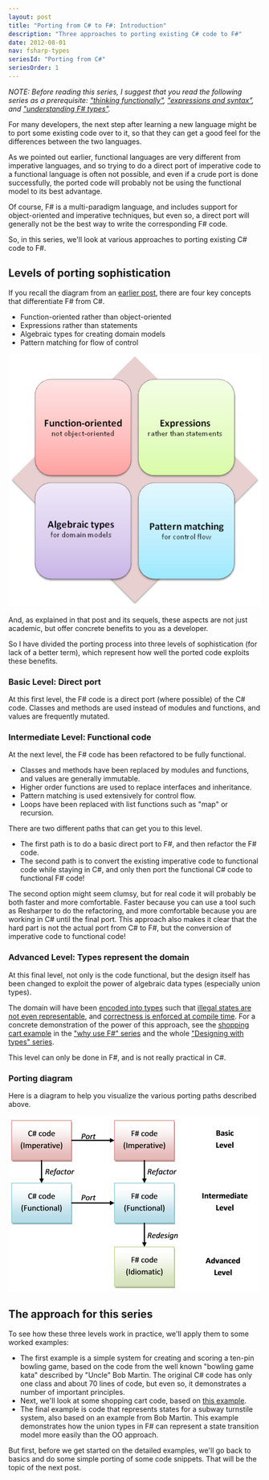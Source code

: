 ```yaml
---
layout: post
title: "Porting from C# to F#: Introduction"
description: "Three approaches to porting existing C# code to F#"
date: 2012-08-01
nav: fsharp-types
seriesId: "Porting from C#"
seriesOrder: 1
---
```


*NOTE: Before reading this series, I suggest that you read the following series as a prerequisite: ["thinking functionally"](/series/thinking-functionally.html), ["expressions and syntax"](/series/expressions-and-syntax.html), and ["understanding F# types"](/series/understanding-fsharp-types.html).*

For many developers, the next step after learning a new language might be to port some existing code over to it, so that they can get a good feel for the differences between the two languages.

As we pointed out earlier, functional languages are very different from imperative languages, and so trying to do a direct port of imperative code to a functional language is often not possible, and even if a crude port is done successfully, the ported code will probably not be using the functional model to its best advantage.

Of course, F# is a multi-paradigm language, and includes support for object-oriented and imperative techniques, but even so, a direct port will generally not be the best way to write the corresponding F# code.

So, in this series, we'll look at various approaches to porting existing C# code to F#.

## Levels of porting sophistication ##

If you recall the diagram from an [earlier post](/posts/key-concepts), there are four key concepts that differentiate F# from C#.

* Function-oriented rather than object-oriented
* Expressions rather than statements
* Algebraic types for creating domain models
* Pattern matching for flow of control

![four key concepts](./four-concepts2.png)

And, as explained in that post and its sequels, these aspects are not just academic, but offer concrete benefits to you as a developer.

So I have divided the porting process into three levels of sophistication (for lack of a better term), which represent how well the ported code exploits these benefits.

### Basic Level: Direct port ###

At this first level, the F# code is a direct port (where possible) of the C# code.  Classes and methods are used instead of modules and functions, and values are frequently mutated.

### Intermediate Level: Functional code ###

At the next level, the F# code has been refactored to be fully functional.

* Classes and methods have been replaced by modules and functions, and values are generally immutable.
* Higher order functions are used to replace interfaces and inheritance.
* Pattern matching is used extensively for control flow.
* Loops have been replaced with list functions such as "map" or recursion.

There are two different paths that can get you to this level.

* The first path is to do a basic direct port to F#, and then refactor the F# code.
* The second path is to convert the existing imperative code to functional code while staying in C#, and only then port the functional C# code to functional F# code!

The second option might seem clumsy, but for real code it will probably be both faster and more comfortable. Faster because you can use a tool such as Resharper to do the refactoring, and more comfortable because you are working in C# until the final port. This approach also makes it clear that the hard part is not the actual port from C# to F#, but the conversion of imperative code to functional code!

### Advanced Level: Types represent the domain ###

At this final level, not only is the code functional, but the design itself has been changed to exploit the power of algebraic data types (especially union types).

The domain will have been [encoded into types](/posts/designing-with-types-single-case-dus/) such that [illegal states are not even representable](/posts/designing-with-types-making-illegal-states-unrepresentable/), and [correctness is enforced at compile time](/posts/correctness-type-checking/).
For a concrete demonstration of the power of this approach, see the [shopping cart example](/posts/designing-for-correctness) in the ["why use F#" series](/series/why-use-fsharp.html) and the whole ["Designing with types" series](/series/designing-with-types.html).

This level can only be done in F#, and is not really practical in C#.

### Porting diagram ###

Here is a diagram to help you visualize the various porting paths described above.

![four key concepts](./porting-paths.png)

## The approach for this series ##

To see how these three levels work in practice, we'll apply them to some worked examples:

* The first example is a simple system for creating and scoring a ten-pin bowling game, based on the code from the well known "bowling game kata" described by "Uncle" Bob Martin. The original C# code has only one class and about 70 lines of code, but even so, it demonstrates a number of important principles.
* Next, we'll look at some shopping cart code, based on [this example](/posts/designing-for-correctness/).
* The final example is code that represents states for a subway turnstile system, also based on an example from Bob Martin. This example demonstrates how the union types in F# can represent a state transition model more easily than the OO approach.

But first, before we get started on the detailed examples, we'll go back to basics and do some simple porting of some code snippets. That will be the topic of the next post.

